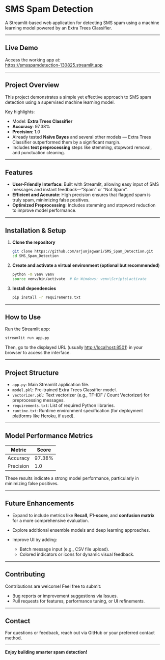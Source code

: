# SMS Spam Detection

A Streamlit-based web application for detecting SMS spam using a machine learning model powered by an Extra Trees Classifier.

---

##  Live Demo

Access the working app at:  
https://smsspamdetection-130825.streamlit.app

---

##  Project Overview

This project demonstrates a simple yet effective approach to SMS spam detection using a supervised machine learning model.

Key highlights:
- Model: **Extra Trees Classifier**
- **Accuracy**: 97.38%
- **Precision**: 1.0
- Already tested **Naïve Bayes** and several other models — Extra Trees Classifier outperformed them by a significant margin.
- Includes **text preprocessing** steps like stemming, stopword removal, and punctuation cleaning.

---

##  Features

- **User-Friendly Interface**: Built with Streamlit, allowing easy input of SMS messages and instant feedback—“Spam” or “Not Spam”.
- **Efficient and Accurate**: High precision ensures that flagged spam is truly spam, minimizing false positives.
- **Optimized Preprocessing**: Includes stemming and stopword reduction to improve model performance.

---

##  Installation & Setup

1. **Clone the repository**  
   ```bash
   git clone https://github.com/arjunjagwani/SMS_Spam_Detection.git
   cd SMS_Spam_Detection


2. **Create and activate a virtual environment (optional but recommended)**

   ```bash
   python -m venv venv
   source venv/bin/activate  # On Windows: venv\Scripts\activate
   ```

3. **Install dependencies**

   ```bash
   pip install -r requirements.txt
   ```

---

## How to Use

Run the Streamlit app:

```bash
streamlit run app.py
```

Then, go to the displayed URL (usually [http://localhost:8501](http://localhost:8501)) in your browser to access the interface.

---

## Project Structure

* `app.py`: Main Streamlit application file.
* `model.pkl`: Pre-trained Extra Trees Classifier model.
* `vectorizer.pkl`: Text vectorizer (e.g., TF-IDF / Count Vectorizer) for preprocessing messages.
* `requirements.txt`: List of required Python libraries.
* `runtime.txt`: Runtime environment specification (for deployment platforms like Heroku, if used).

---

## Model Performance Metrics

| Metric    | Score  |
| --------- | ------ |
| Accuracy  | 97.38% |
| Precision | 1.0    |

These results indicate a strong model performance, particularly in minimizing false positives.

---

## Future Enhancements

* Expand to include metrics like **Recall**, **F1-score**, and **confusion matrix** for a more comprehensive evaluation.
* Explore additional ensemble models and deep learning approaches.
* Improve UI by adding:

  * Batch message input (e.g., CSV file upload).
  * Colored indicators or icons for dynamic visual feedback.

---

## Contributing

Contributions are welcome! Feel free to submit:

* Bug reports or improvement suggestions via Issues.
* Pull requests for features, performance tuning, or UI refinements.

---

## Contact

For questions or feedback, reach out via GitHub or your preferred contact method.

---

**Enjoy building smarter spam detection!**

```


